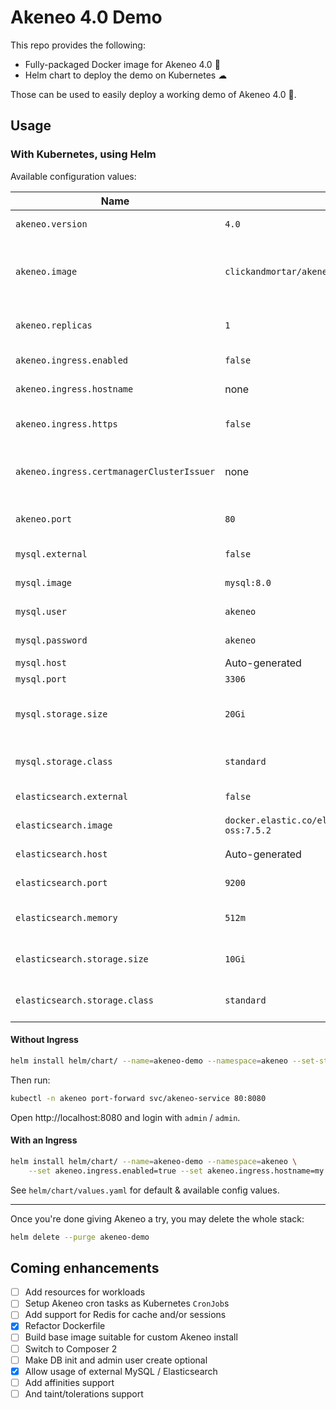 # Akeneo 4.0 Demo

This repo provides the following:

* Fully-packaged Docker image for Akeneo 4.0 🐳
* Helm chart to deploy the demo on Kubernetes ☁

Those can be used to easily deploy a working demo of Akeneo 4.0 🚀.

## Usage

### With Kubernetes, using Helm

Available configuration values:

| Name | Default | Info |
|---|---|---|
| `akeneo.version` | `4.0` | Version to install / use |
| `akeneo.image` | `clickandmortar/akeneo:4.0-demo` | Custom Docker image to use (must listen for HTTP) |
| `akeneo.replicas` | `1` | Number of Akeneo instances |
| `akeneo.ingress.enabled` | `false` | Enable use of Ingress |
| `akeneo.ingress.hostname` | none | Hostname for Ingress |
| `akeneo.ingress.https` | `false` | Enable HTTPS for Ingress |
| `akeneo.ingress.certmanagerClusterIssuer` | none | Cert Manager Cluster Issuer name |
| `akeneo.port` | `80` | HTTP port the image is listening on |
| `mysql.external` | `false` | Use external MySQL |
| `mysql.image` | `mysql:8.0` | MySQL image to use |
| `mysql.user` | `akeneo` | MySQL username |
| `mysql.password` | `akeneo` | MySQL password |
| `mysql.host` | Auto-generated | MySQL host |
| `mysql.port` | `3306` | MySQL port |
| `mysql.storage.size` | `20Gi` | Size of MySQL Persistent Volume |
| `mysql.storage.class` | `standard` | Storage Class of MySQL PV |
| `elasticsearch.external` | `false` | Use external Elasticsearch |
| `elasticsearch.image` | `docker.elastic.co/elasticsearch/elasticsearch-oss:7.5.2` | Elasticsearch image to use |
| `elasticsearch.host` | Auto-generated | Elasticsearch host |
| `elasticsearch.port` | `9200` | Elasticsearch port |
| `elasticsearch.memory` | `512m` | Memory allocated to ES |
| `elasticsearch.storage.size` | `10Gi` | Size of ES Persistent Volume |
| `elasticsearch.storage.class` | `standard` | Storage Class of ES PV |

#### Without Ingress

```bash
helm install helm/chart/ --name=akeneo-demo --namespace=akeneo --set-string akeneo.version=4.0
```

Then run:

```bash
kubectl -n akeneo port-forward svc/akeneo-service 80:8080
```

Open http://localhost:8080 and login with `admin` / `admin`.

#### With an Ingress

```bash
helm install helm/chart/ --name=akeneo-demo --namespace=akeneo \
    --set akeneo.ingress.enabled=true --set akeneo.ingress.hostname=my.host.name
```

See `helm/chart/values.yaml` for default & available config values.

---

Once you're done giving Akeneo a try, you may delete the whole stack:

```bash
helm delete --purge akeneo-demo
```

## Coming enhancements

- [ ] Add resources for workloads
- [ ] Setup Akeneo cron tasks as Kubernetes `CronJob`s
- [ ] Add support for Redis for cache and/or sessions
- [x] Refactor Dockerfile
- [ ] Build base image suitable for custom Akeneo install
- [ ] Switch to Composer 2
- [ ] Make DB init and admin user create optional
- [x] Allow usage of external MySQL / Elasticsearch
- [ ] Add affinities support
- [ ] And taint/tolerations support

